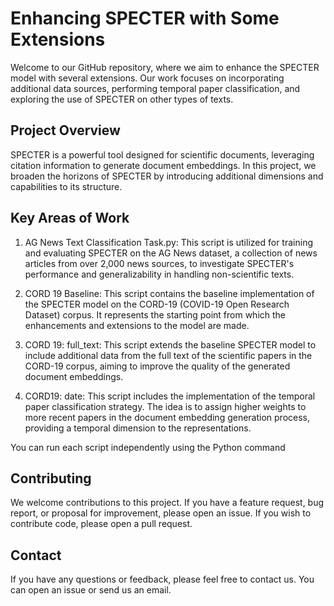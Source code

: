 # Enhancing SPECTER with Some Extensions

Welcome to our GitHub repository, where we aim to enhance the SPECTER model with several extensions. Our work focuses on incorporating additional data sources, performing temporal paper classification, and exploring the use of SPECTER on other types of texts.

## Project Overview

SPECTER is a powerful tool designed for scientific documents, leveraging citation information to generate document embeddings. In this project, we broaden the horizons of SPECTER by introducing additional dimensions and capabilities to its structure.

## Key Areas of Work

1. AG News Text Classification Task.py: This script is utilized for training and evaluating SPECTER on the AG News dataset, a collection of news articles from over 2,000 news sources, to investigate SPECTER's performance and generalizability in handling non-scientific texts.

2. CORD 19 Baseline: This script contains the baseline implementation of the SPECTER model on the CORD-19 (COVID-19 Open Research Dataset) corpus. It represents the starting point from which the enhancements and extensions to the model are made.

3. CORD 19: full_text: This script extends the baseline SPECTER model to include additional data from the full text of the scientific papers in the CORD-19 corpus, aiming to improve the quality of the generated document embeddings.

4. CORD19: date: This script includes the implementation of the temporal paper classification strategy. The idea is to assign higher weights to more recent papers in the document embedding generation process, providing a temporal dimension to the representations.

You can run each script independently using the Python command

## Contributing

We welcome contributions to this project. If you have a feature request, bug report, or proposal for improvement, please open an issue. If you wish to contribute code, please open a pull request.

## Contact

If you have any questions or feedback, please feel free to contact us. You can open an issue or send us an email.
